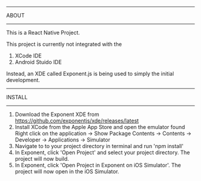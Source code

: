 **************************************************************************************************************************
ABOUT 
*****
This is a React Native Project.

This project is currently not integrated with the 
  1. XCode IDE
  2. Android Stuido IDE

Instead, an XDE called Exponent.js is being used to simply
the initial development.

**************************************************************************************************************************
INSTALL
*******
  1. Download the Exponent XDE from https://github.com/exponentjs/xde/releases/latest
  2. Install XCode from the Apple App Store and open the emulator found
        Right click on the application -> Show Package Contents -> Contents -> Developer -> Applications -> Simulator
  3. Navigate to to your project directory in terminal and run 'npm install'
  4. In Exponent, click 'Open Project' and select your project directory. The project will now build.
  5. In Exponent, click 'Open Project in Exponent on iOS Simulator'. The project will now open in the iOS Simulator.
